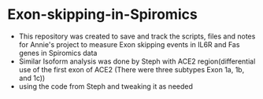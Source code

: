 # Exon-skipping-in-Spiromics
 - This repository was created to save and track the scripts, files and notes for Annie's project to measure Exon skipping events in IL6R and Fas genes
in Spiromics data
- Similar Isoform analysis was done by Steph with ACE2 region(differential use of the first exon of ACE2 (There were three subtypes Exon 1a, 1b, and 1c))
- using the code from Steph and tweaking it as needed
